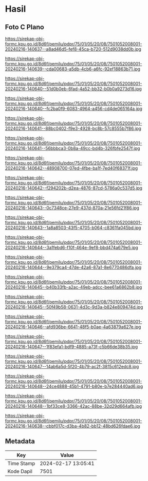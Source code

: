 # Hasil

## Foto C Plano

https://sirekap-obj-formc.kpu.go.id/8d6f/pemilu/pdpr/75/01/05/20/08/7501052008001-20240216-140637--a8ad46d5-fef8-45ca-b720-512d9038dd0b.jpg

https://sirekap-obj-formc.kpu.go.id/8d6f/pemilu/pdpr/75/01/05/20/08/7501052008001-20240216-140639--cda00683-a5db-4cb6-a6fc-92ef18863b71.jpg

https://sirekap-obj-formc.kpu.go.id/8d6f/pemilu/pdpr/75/01/05/20/08/7501052008001-20240216-140640--51d0b0eb-6fad-4a52-bb32-b0b0a9273d16.jpg

https://sirekap-obj-formc.kpu.go.id/8d6f/pemilu/pdpr/75/01/05/20/08/7501052008001-20240216-140640--fc2ba0f9-6083-4964-a456-cd4de065164a.jpg

https://sirekap-obj-formc.kpu.go.id/8d6f/pemilu/pdpr/75/01/05/20/08/7501052008001-20240216-140641--88bc0402-f9e3-4928-bc8b-57c8555b7f86.jpg

https://sirekap-obj-formc.kpu.go.id/8d6f/pemilu/pdpr/75/01/05/20/08/7501052008001-20240216-140641--56bbbca3-0b8a-49cc-bd4b-326fbfe2547f.jpg

https://sirekap-obj-formc.kpu.go.id/8d6f/pemilu/pdpr/75/01/05/20/08/7501052008001-20240216-140642--48908700-07ed-4fbe-ba1f-7ed40f68371f.jpg

https://sirekap-obj-formc.kpu.go.id/8d6f/pemilu/pdpr/75/01/05/20/08/7501052008001-20240216-140642--f294202b-d2ea-4876-87cd-5786a0c537d5.jpg

https://sirekap-obj-formc.kpu.go.id/8d6f/pemilu/pdpr/75/01/05/20/08/7501052008001-20240216-140643--0c7348ce-27e9-437d-870a-21e56fd21f86.jpg

https://sirekap-obj-formc.kpu.go.id/8d6f/pemilu/pdpr/75/01/05/20/08/7501052008001-20240216-140643--1a8a8503-43f5-4705-b064-c8361fa045bd.jpg

https://sirekap-obj-formc.kpu.go.id/8d6f/pemilu/pdpr/75/01/05/20/08/7501052008001-20240216-140644--3a1febd6-f10f-464e-9ef8-bbd474a679e5.jpg

https://sirekap-obj-formc.kpu.go.id/8d6f/pemilu/pdpr/75/01/05/20/08/7501052008001-20240216-140644--9e379ca4-47de-42a6-87a1-8e6770486dfa.jpg

https://sirekap-obj-formc.kpu.go.id/8d6f/pemilu/pdpr/75/01/05/20/08/7501052008001-20240216-140645--b40b33fb-a2ac-49eb-adcc-bee61a6862b8.jpg

https://sirekap-obj-formc.kpu.go.id/8d6f/pemilu/pdpr/75/01/05/20/08/7501052008001-20240216-140645--50f49b58-0631-4d3c-9d3a-b824e809474d.jpg

https://sirekap-obj-formc.kpu.go.id/8d6f/pemilu/pdpr/75/01/05/20/08/7501052008001-20240216-140646--afd936be-6641-48f5-b0ae-4a63879a627e.jpg

https://sirekap-obj-formc.kpu.go.id/8d6f/pemilu/pdpr/75/01/05/20/08/7501052008001-20240216-140647--1f83efa1-bdf9-4885-a73f-c5b66de38b35.jpg

https://sirekap-obj-formc.kpu.go.id/8d6f/pemilu/pdpr/75/01/05/20/08/7501052008001-20240216-140647--14ab6a5d-5f20-4b79-ac2f-3815c612edc8.jpg

https://sirekap-obj-formc.kpu.go.id/8d6f/pemilu/pdpr/75/01/05/20/08/7501052008001-20240216-140648--24ce4888-45b1-4791-b80e-b7e284440ad6.jpg

https://sirekap-obj-formc.kpu.go.id/8d6f/pemilu/pdpr/75/01/05/20/08/7501052008001-20240216-140648--1bf33ce8-3366-42ac-88be-32d29d664afb.jpg

https://sirekap-obj-formc.kpu.go.id/8d6f/pemilu/pdpr/75/01/05/20/08/7501052008001-20240216-140638--cbbf017c-d3ba-4b82-bb12-48bd626fdae6.jpg


## Metadata

| Key        | Value               |
| ---------- | ------------------- |
| Time Stamp | 2024-02-17 13:05:41 |
| Kode Dapil | 7501                |



